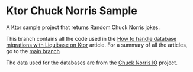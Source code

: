 # Ktor Chuck Norris Sample

A [Ktor](http://ktor.io) sample project that returns Random Chuck Norris jokes.

This branch contains all the code used in the [How to handle database migrations with Liquibase on Ktor](https://www.marcogomiero.com/posts/2022/ktor-migration-liquibase/) article. For a summary of all the articles, go to the [main branch](https://github.com/prof18/ktor-chuck-norris-sample)

The data used for the databases are from the [Chuck Norris IO](https://github.com/chucknorris-io/chuck-db) project.
